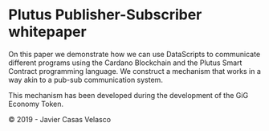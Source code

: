# Plutus Publisher-Subscriber whitepaper

On this paper we demonstrate how we can use DataScripts to communicate different programs using the Cardano Blockchain and the Plutus Smart Contract programming language. We construct a mechanism that works in a way akin to a pub-sub communication system.

This mechanism has been developed during the development of the GiG Economy Token.


&copy; 2019 - Javier Casas Velasco
